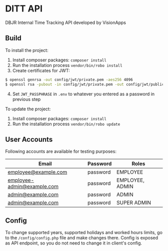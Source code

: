 # DITT API

DBJR Internal Time Tracking API developed by VisionApps

## Build

To install the project:

1. Install composer packages: `composer install`
2. Run the installation process `vendor/bin/robo install`
3. Create certificates for JWT:
  ```bash
  $ openssl genrsa -out config/jwt/private.pem -aes256 4096
  $ openssl rsa -pubout -in config/jwt/private.pem -out config/jwt/public.pem
  ```
4. Set `JWT_PASSPHRASE` in `.env` to whatever you entered as a password in previous step

To update the project:

1. Install composer packages: `composer install`
2. Run the installation process `vendor/bin/robo update`

## User Accounts

Following accounts are available for testing purposes:

| Email                      | Password | Roles           |
|----------------------------|----------|-----------------|
| employee@example.com       | password | EMPLOYEE        |
| employee-admin@example.com | password | EMPLOYEE, ADMIN |
| admin@example.com          | password | ADMIN           |
| admin@example.com          | password | SUPER ADMIN     |

## Config

To change supported years, supported holidays and worked hours limits, go to the `/config/config.php` file and
make changes there. Config is exposed as API endpoint, so you do not need to change it in client's config.